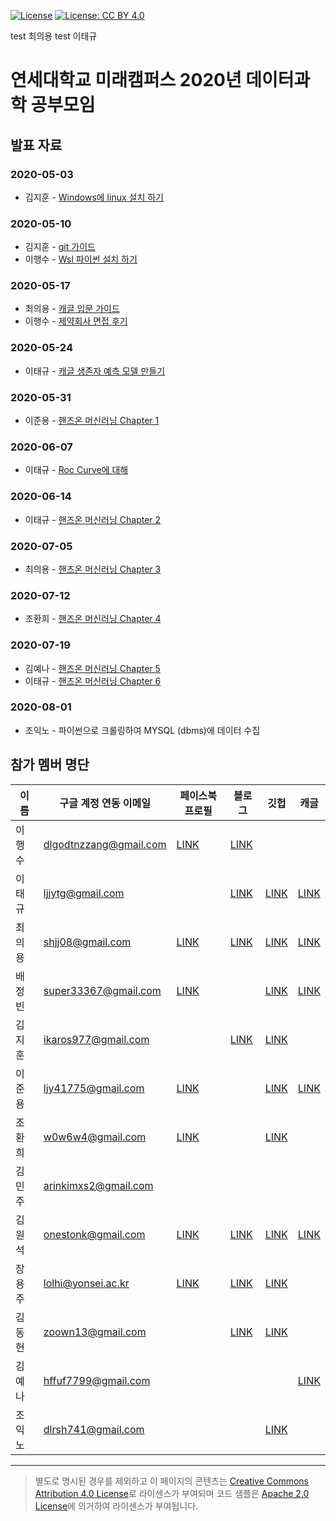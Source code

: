 [![License](https://img.shields.io/badge/License-Apache%202.0-blue.svg)](https://opensource.org/licenses/Apache-2.0)
[![License: CC BY 4.0](https://img.shields.io/badge/License-CC%20BY%204.0-lightgrey.svg)](https://creativecommons.org/licenses/by/4.0/)

test 최의용
test 이태규

# 연세대학교 미래캠퍼스 2020년 데이터과학 공부모임

## 발표 자료

### 2020-05-03
 - 김지훈 - [Windows에 linux 설치 하기](https://hoon427.tistory.com/103)
### 2020-05-10 
 - 김지훈 - [git 가이드](https://docs.google.com/presentation/d/1XC35m3EHPFy69sbpMPGr2VuzmI2P6LLT/edit#slide=id.p1)
 - 이행수 - [Wsl 파이썬 설치 하기](https://docs.google.com/presentation/d/1ifa13w6jajYzsl7YPrNi302ZCReHwnbB-A-6bhlY2Zs/edit#slide=id.p1)
### 2020-05-17
 - 최의용 - [캐글 입문 가이드](https://unfinishedgod.github.io/docs/kaggle/Kaggle_beginner_guide/kaggle_beginner_guide.html)
 - 이행수 - [제약회사 면접 후기](https://docs.google.com/presentation/d/1Q5IHNYmqh7NgqxFAgFcPxq6Yfo_mHkShlSY6hPupBT8/edit#slide=id.p1)

### 2020-05-24
 - 이태규 - [캐글 생존자 예측 모델 만들기](https://romanticq.github.io/%EC%BA%90%EA%B8%80/kaggle-titanic/)
 
### 2020-05-31
 - 이준용 - [핸즈온 머신러닝 Chapter 1](https://drive.google.com/drive/folders/0AI9pW2FM__1eUk9PVA)
 
### 2020-06-07
 - 이태규 - [Roc Curve에 대해](https://www.youtube.com/watch?v=TF1PJAndiNM&feature=youtu.be)
 
### 2020-06-14
 - 이태규 - [핸즈온 머신러닝 Chapter 2](https://romanticq.github.io/%EC%BA%90%EA%B8%80/handson-chap2-titanic/)
 
### 2020-07-05
 - 최의용 - [핸즈온 머신러닝 Chapter 3](https://github.com/Unfinishedgod/hansonml/blob/master/handson_ml_chapter3.ipynb)

### 2020-07-12
 - 조환희 - [핸즈온 머신러닝 Chapter 4](https://github.com/ChoHwanhee/DataAnalysis/blob/master/Part4.ipynb)
 
### 2020-07-19
- 김예나 - [핸즈온 머신러닝 Chapter 5](https://docs.google.com/presentation/d/19cIBLDqzEvzfQ9e7Y2zoesGmDdRfPAnM4tqTu1xH1LA/edit?usp=sharing)
- 이태규 - [핸즈온 머신러닝 Chapter 6](https://romanticq.github.io/%EC%BA%90%EA%B8%80/handson-chap6-titanic/)

### 2020-08-01
- 조익노 - 파이썬으로 크롤링하여 MYSQL (dbms)에 데이터 수집
## 참가 멤버 명단

| 	이름	| 	구글 계정 연동 이메일	|	페이스북 프로필	| 	블로그	|	깃헙	|	캐글	| 
|---|---|---|---|---|---|												
|	이행수	|	dlgodtnzzang@gmail.com	|	[LINK](https://www.facebook.com/dlgodtnzzang)	|	[LINK](https://www.medium.com/@hslee09)	|		|		|
|	이태규	|	ljjytg@gmail.com	|		|	[LINK](https://romanticq.github.io/)	|	[LINK](https://github.com/romanticq)	|	[LINK](https://www.kaggle.com/leetaegyu)	|
|	최의용	|	shjj08@gmail.com	|	[LINK](https://www.facebook.com/shjj08)	|	[LINK](https://unfinishedgod.github.io/)	|	[LINK](https://github.com/Unfinishedgod)	|	[LINK](https://www.kaggle.com/unfinishedgod)	|
|	배정빈	|	super33367@gmail.com	|	[LINK](https://www.facebook.com/profile.php?id=100008672081503)	|		|	[LINK](https://github.com/Baejeongbin)	|	[LINK](https://www.kaggle.com/baejeongbin)	|
|	김지훈	|	ikaros977@gmail.com	|		|	[LINK](https://hoon427.tistory.com/)	|	[LINK](https://github.com/Hoon0427)	|		|
|	이준용	|	ljy41775@gmail.com	|	[LINK](https://www.facebook.com/profile.php?id=100009082745602)	|		|	[LINK](https://github.com/dlwnsdyd94)	|	[LINK](https://www.kaggle.com/ljy1237)	|
|	조환희	|	w0w6w4@gmail.com	|	[LINK](https://www.facebook.com/profile.php?id=100008169189403)	|		|	[LINK](https://github.com/ChoHwanhee)	|		|
|	김민주	|	arinkimxs2@gmail.com	|		|		|		|		|
|	김원석	|	onestonk@gmail.com	|	[LINK](.)	|	[LINK](https://medium.com/@onestonk)	|	[LINK](https://github.com/kimonesuk)	|	[LINK](https://www.kaggle.com/onestonkim)	|
|	장용주	|	lolhi@yonsei.ac.kr	|	[LINK](https://www.facebook.com/lolhoho)	|	[LINK](https://medium.com/@yongju1264)	|	[LINK](https://github.com/lolhi)	|		|
|	김동현	|	zoown13@gmail.com	|		|	[LINK](http://naver.me/GiUT6imp)	|	[LINK](github.com/zoown13)	|		|
|	김예나	|	hffuf7799@gmail.com	|		|		|		|	[LINK](https://www.kaggle.com/yenakim02)	|
|	조익노	|	dlrsh741@gmail.com	|		|		|	[LINK](https://github.com/iknocho)	|		|

----

> 별도로 명시된 경우를 제외하고 이 페이지의 콘텐츠는 [Creative Commons Attribution 4.0 License](https://creativecommons.org/licenses/by/4.0/)로 라이센스가 부여되며 코드 샘플은 [Apache 2.0 License](https://www.apache.org/licenses/LICENSE-2.0)에 의거하여 라이센스가 부여됩니다.
